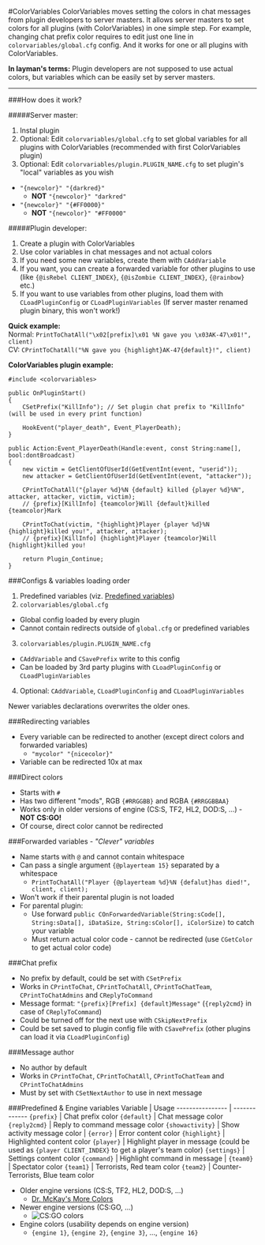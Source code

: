 #ColorVariables
ColorVariables moves setting the colors in chat messages from plugin developers to server masters. It allows server masters to set colors for all plugins (with ColorVariables) in one simple step.
For example, changing chat prefix color requires to edit just one line in `colorvariables/global.cfg` config. And it works for one or all plugins with ColorVariables.

**In layman's terms:** Plugin developers are not supposed to use actual colors, but variables which can be easily set by server masters.

---

###How does it work?

#####Server master:
1. Instal plugin
2. Optional: Edit `colorvariables/global.cfg` to set global variables for all plugins with ColorVariables (recommended with first ColorVariables plugin)
3. Optional: Edit `colorvariables/plugin.PLUGIN_NAME.cfg` to set plugin's "local" variables as you wish
  - `"{newcolor}" "{darkred}"`
    - **NOT** `"{newcolor}" "darkred"`
  - `"{newcolor}" "{#FF0000}"`
    - **NOT** `"{newcolor}" "#FF0000"`

#####Plugin developer:
1. Create a plugin with ColorVariables
2. Use color variables in chat messages and not actual colors
3. If you need some new variables, create them with `CAddVariable`
4. If you want, you can create a forwarded variable for other plugins to use (like `{@isRebel CLIENT_INDEX}`, `{@isZombie CLIENT_INDEX}`, `{@rainbow}` etc.)
5. If you want to use variables from other plugins, load them with `CLoadPluginConfig` or `CLoadPluginVariables` (If server master renamed plugin binary, this won't work!)

**Quick example:**<br/>
Normal: `PrintToChatAll("\x02[prefix]\x01 %N gave you \x03AK-47\x01!", client)`<br/>
CV: `CPrintToChatAll("%N gave you {highlight}AK-47{default}!", client)`<br/>


**ColorVariables plugin example:**
```SourcePawn
#include <colorvariables>

public OnPluginStart()
{
	CSetPrefix("KillInfo"); // Set plugin chat prefix to "KillInfo" (will be used in every print function)

	HookEvent("player_death", Event_PlayerDeath);
}

public Action:Event_PlayerDeath(Handle:event, const String:name[], bool:dontBroadcast) 
{
	new victim = GetClientOfUserId(GetEventInt(event, "userid"));
	new attacker = GetClientOfUserId(GetEventInt(event, "attacker"));
	
	CPrintToChatAll("{player %d}%N {default} killed {player %d}%N", attacker, attacker, victim, victim);
	// {prefix}[KillInfo] {teamcolor}Will {default}killed {teamcolor}Mark
	
	CPrintToChat(victim, "{highlight}Player {player %d}%N {highlight}killed you!", attacker, attacker);
	// {prefix}[KillInfo] {highlight}Player {teamcolor}Will {highlight}killed you!
	
	return Plugin_Continue; 
}

```

###Configs & variables loading order

1. Predefined variables (viz. [Predefined variables](#predefined_engine-variables))
2. `colorvariables/global.cfg`
  - Global config loaded by every plugin
  - Cannot contain redirects outside of `global.cfg` or predefined variables
3. `colorvariables/plugin.PLUGIN_NAME.cfg`
  - `CAddVariable` and `CSavePrefix` write to this config
  - Can be loaded by 3rd party plugins with `CLoadPluginConfig` or `CLoadPluginVariables`
4. Optional: `CAddVariable`, `CLoadPluginConfig` and `CLoadPluginVariables`

Newer variables declarations overwrites the older ones.



###Redirecting variables

- Every variable can be redirected to another (except direct colors and forwarded variables)
  - `"mycolor" "{nicecolor}"`
- Variable can be redirected 10x at max


###Direct colors

- Starts with `#`
- Has two different "mods", RGB `{#RRGGBB}` and RGBA `{#RRGGBBAA}`
- Works only in older versions of engine (CS:S, TF2, HL2, DOD:S, ...) - **NOT CS:GO!**
- Of course, direct color cannot be redirected


###Forwarded variables - *"Clever" variables*

- Name starts with `@` and cannot contain whitespace
- Can pass a single argument `{@playerteam 15}` separated by a whitespace
  - `PrintToChatAll("Player {@playerteam %d}%N {defalut}has died!", client, client);`
- Won't work if their parental plugin is not loaded
- For parental plugin:
  - Use forward `public COnForwardedVariable(String:sCode[], String:sData[], iDataSize, String:sColor[], iColorSize)` to catch your variable
  - Must return actual color code - cannot be redirected (use `CGetColor` to get actual color code)


###Chat prefix

- No prefix by default, could be set with `CSetPrefix`
- Works in `CPrintToChat`, `CPrintToChatAll`, `CPrintToChatTeam`, `CPrintToChatAdmins` and `CReplyToCommand`
- Message format: `"{prefix}[Prefix] {default}Message"` (`{reply2cmd}` in case of `CReplyToCommand`)
- Could be turned off for the next use with `CSkipNextPrefix`
- Could be set saved to plugin config file with `CSavePrefix` (other plugins can load it via `CLoadPluginConfig`)


###Message author

- No author by default
- Works in `CPrintToChat`, `CPrintToChatAll`, `CPrintToChatTeam` and `CPrintToChatAdmins`
- Must by set with `CSetNextAuthor` to use in next message

###<a name="predefined_engine-variables"></a>Predefined & Engine variables
Variable         | Usage
---------------- | -------------
`{prefix}`       | Chat prefix color
`{default}`      | Chat message color
`{reply2cmd}`    | Reply to command message color
`{showactivity}` | Show activity message color
|
`{error}`        | Error content color
`{highlight}`    | Highlighted content color
`{player}`       | Highlight player in message (could be used as `{player CLIENT_INDEX}` to get a player's team color)
`{settings}`     | Settings content color
`{command}`      | Highlight command in message
|
`{team0}`        | Spectator color
`{team1}`        | Terrorists, Red team color
`{team2}`        | Counter-Terrorists, Blue team color

- Older engine versions (CS:S, TF2, HL2, DOD:S, ...)
  - [Dr. McKay's More Colors](https://www.doctormckay.com/morecolors.php)
- Newer engine versions (CS:GO, ...)
  - ![CS:GO colors](https://raw.githubusercontent.com/KissLick/ColorVariables/master/csgo%20colors.png)
- Engine colors (usability depends on engine version)
  - `{engine 1}`, `{engine 2}`, `{engine 3}`, ..., `{engine 16}`
